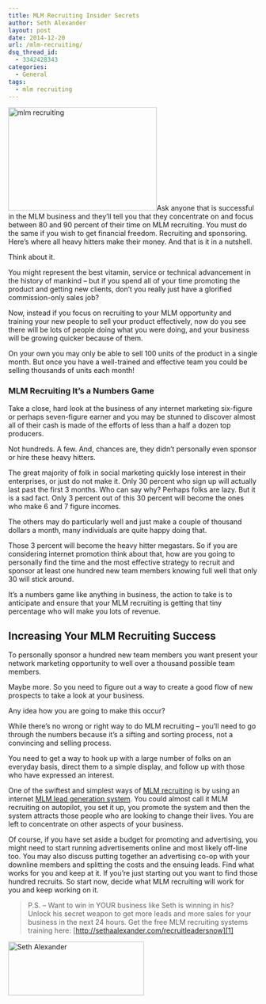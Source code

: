 ```yaml
---
title: MLM Recruiting Insider Secrets
author: Seth Alexander
layout: post
date: 2014-12-20
url: /mlm-recruiting/
dsq_thread_id:
  - 3342428343
categories:
  - General
tags:
  - mlm recruiting
---
```

<img class="alignleft size-medium wp-image-1921" src="http://sethaalexander.com/wp-content/uploads/2014/12/mlm-recruiting-300x209.jpg" alt="mlm recruiting" width="300" height="209" />Ask anyone that is successful in the MLM business and they&#8217;ll tell you that they concentrate on and focus between 80 and 90 percent of their time on MLM recruiting. You must do the same if you wish to get financial freedom. Recruiting and sponsoring. Here&#8217;s where all heavy hitters make their money. And that is it in a nutshell.

Think about it.

You might represent the best vitamin, service or technical advancement in the history of mankind &#8211; but if you spend all of your time promoting the product and getting new clients, don&#8217;t you really just have a glorified commission-only sales job?

Now, instead if you focus on recruiting to your MLM opportunity and training your new people to sell your product effectively, now do you see there will be lots of people doing what you were doing, and your business will be growing quicker because of them.

On your own you may only be able to sell 100 units of the product in a single month. But once you have a well-trained and effective team you could be selling thousands of units each month!

### MLM Recruiting It&#8217;s a Numbers Game

Take a close, hard look at the business of any internet marketing six-figure or perhaps seven-figure earner and you may be stunned to discover almost all of their cash is made of the efforts of less than a half a dozen top producers.

Not hundreds. A few. And, chances are, they didn&#8217;t personally even sponsor or hire these heavy hitters.

The great majority of folk in social marketing quickly lose interest in their enterprises, or just do not make it. Only 30 percent who sign up will actually last past the first 3 months. Who can say why? Perhaps folks are lazy. But it is a sad fact. Only 3 percent out of this 30 percent will become the ones who make 6 and 7 figure incomes.

The others may do particularly well and just make a couple of thousand dollars a month, many individuals are quite happy doing that.

Those 3 percent will become the heavy hitter megastars. So if you are considering internet promotion think about that, how are you going to personally find the time and the most effective strategy to recruit and sponsor at least one hundred new team members knowing full well that only 30 will stick around.

It&#8217;s a numbers game like anything in business, the action to take is to anticipate and ensure that your MLM recruiting is getting that tiny percentage who will make you lots of revenue.

## Increasing Your MLM Recruiting Success

To personally sponsor a hundred new team members you want present your network marketing opportunity to well over a thousand possible team members.

Maybe more. So you need to figure out a way to create a good flow of new prospects to take a look at your business.

Any idea how you are going to make this occur?

While there&#8217;s no wrong or right way to do MLM recruiting &#8211; you&#8217;ll need to go through the numbers because it&#8217;s a sifting and sorting process, not a convincing and selling process.

You need to get a way to hook up with a large number of folks on an everyday basis, direct them to a simple display, and follow up with those who have expressed an interest.

One of the swiftest and simplest ways of [MLM recruiting][1] is by using an internet [MLM lead generation system][2]. You could almost call it MLM recruiting on autopilot, you set it up, you promote the system and then the system attracts those people who are looking to change their lives. You are left to concentrate on other aspects of your business.

Of course, if you have set aside a budget for promoting and advertising, you might need to start running advertisements online and most likely off-line too. You may also discuss putting together an advertising co-op with your downline members and splitting the costs and the ensuing leads. Find what works for you and keep at it. If you&#8217;re just starting out you want to find those hundred recruits. So start now, decide what MLM recruiting will work for you and keep working on it.

> P.S. – Want to win in YOUR business like Seth is winning in his? Unlock his secret weapon to get more leads and more sales for your business in the next 24 hours. Get the free MLM recruiting systems training here: [http://sethaalexander.com/recruitleadersnow][1]

[<img class="alignleft wp-image-602 size-full" src="http://sethaalexander.com/wp-content/uploads/2012/09/signature.png" alt="Seth Alexander" width="274" height="109" />][3]

 [1]: http://sethalexander.recruitleadersnow.com/?t=saa-mlm-recruiting
 [2]: http://sethaalexander.com/lead-generation-process/
 [3]: http://sethaalexander.com/about-seth/ "Bio"